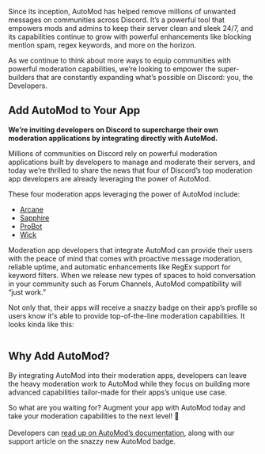 <div class="column-4 w-col w-col-8 w-col-stack">
    <div id="heading-1" class="rich-wrapper">
        <div class="blog-post-content w-richtext">
            <p>Since its inception, AutoMod has helped remove millions of unwanted messages on communities across Discord. It’s a powerful tool that empowers mods and admins to keep their server clean and sleek 24/7, and its capabilities continue to grow with powerful enhancements like blocking mention spam, regex keywords, and more on the horizon.&nbsp;</p>
            <p>As we continue to think about more ways to equip communities with powerful moderation capabilities, we’re looking to empower the super-builders that are constantly expanding what’s possible on Discord: you, the Developers.&nbsp;</p>
        </div>
    </div>
    <div class="btn-wrapper w-condition-invisible"><a href="#" class="btn-blog w-dyn-bind-empty w-button"></a></div>
    <div id="heading-2" class="rich-wrapper">
        <div class="blog-post-content w-richtext">
            <h2><strong>Add AutoMod to Your App</strong></h2>
            <p><strong>We’re inviting developers on Discord to supercharge their own moderation applications by integrating directly with AutoMod.</strong>&nbsp;</p>
            <p>Millions of communities on Discord rely on powerful moderation applications built by developers to manage and moderate their servers, and today we’re thrilled to share the news that four of Discord’s top moderation app developers are already leveraging the power of AutoMod.&nbsp;</p>
            <p>These four moderation apps leveraging the power of AutoMod include:&nbsp;</p>
            <ul role="list">
                <li><a href="https://canary.discord.com/application-directory/437808476106784770">Arcane</a></li>
                <li><a href="https://canary.discord.com/application-directory/678344927997853742">Sapphire</a></li>
                <li><a href="https://canary.discord.com/application-directory/282859044593598464">ProBot</a></li>
                <li><a href="https://canary.discord.com/application-directory/536991182035746816">Wick</a></li>
            </ul>
            <p>Moderation app developers that integrate AutoMod can provide their users with the peace of mind that comes with proactive message moderation, reliable uptime, and automatic enhancements like RegEx support for keyword filters. When we release new types of spaces to hold conversation in your community such as Forum Channels, AutoMod compatibility will “just work.”&nbsp;</p>
            <p>Not only that, their apps will receive a snazzy badge on their app’s profile so users know it's able to provide top-of-the-line moderation capabilities. It looks kinda like this:&nbsp;</p>
            <figure class="w-richtext-figure-type-image w-richtext-align-fullwidth" style="max-width:1960pxpx">
                <div><img src="https://assets-global.website-files.com/5f9072399b2640f14d6a2bf4/64407bb1e29c2f6e210eb6e3_image2.png" loading="lazy" alt=""></div>
            </figure>
        </div>
    </div>
    <div id="heading-3" class="rich-wrapper">
        <div class="blog-post-content w-richtext">
            <h2><strong>Why Add AutoMod?</strong></h2>
            <p>By integrating AutoMod into their moderation apps, developers can leave the heavy moderation work to AutoMod while they focus on building more advanced capabilities tailor-made for their apps’s unique use case.</p>
            <p>So what are you waiting for? Augment your app with AutoMod today and take your moderation capabilities to the next level! 🤖<br><br>Developers can <a href="https://discord.com/developers/docs/resources/auto-moderation">read up on AutoMod’s documentation</a>, along with our support article on the snazzy new AutoMod badge.</p>
        </div>
    </div>
    <div id="heading-4" class="rich-wrapper">
        <div class="blog-post-content w-dyn-bind-empty w-richtext"></div>
    </div>
    <div id="heading-5" class="rich-wrapper">
        <div class="blog-post-content w-dyn-bind-empty w-richtext"></div>
    </div>
    <div id="heading-6" class="rich-wrapper">
        <div class="blog-post-content w-dyn-bind-empty w-richtext"></div>
    </div>
    <div id="heading-7" class="rich-wrapper">
        <div class="blog-post-content w-dyn-bind-empty w-richtext"></div>
    </div>
    <div id="heading-8" class="rich-wrapper">
        <div class="blog-post-content w-dyn-bind-empty w-richtext"></div>
    </div>
    <div id="heading-9" class="rich-wrapper">
        <div class="blog-post-content w-dyn-bind-empty w-richtext"></div>
    </div>
    <div id="heading-10" class="rich-wrapper">
        <div class="blog-post-content w-dyn-bind-empty w-richtext"></div>
    </div>
</div>